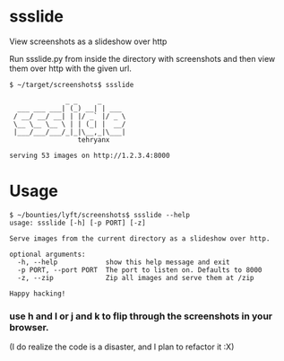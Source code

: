 # ssslide
View screenshots as a slideshow over http

Run ssslide.py from inside the directory with screenshots and then view them over http with the given url. 

```
$ ~/target/screenshots$ ssslide

              _ _     _
  ___ ___ ___| (_) __| | ___
 / __/ __/ __| | |/ _` |/ _ \
 \__ \__ \__ \ | | (_| |  __/
 |___/___/___/_|_|\__,_|\___|
                 tehryanx

serving 53 images on http://1.2.3.4:8000
```
# Usage
```
$ ~/bounties/lyft/screenshots$ ssslide --help
usage: ssslide [-h] [-p PORT] [-z]

Serve images from the current directory as a slideshow over http.

optional arguments:
  -h, --help            show this help message and exit
  -p PORT, --port PORT  The port to listen on. Defaults to 8000
  -z, --zip             Zip all images and serve them at /zip

Happy hacking!
```

### use h and l or j and k to flip through the screenshots in your browser. 

(I do realize the code is a disaster, and I plan to refactor it :X)
